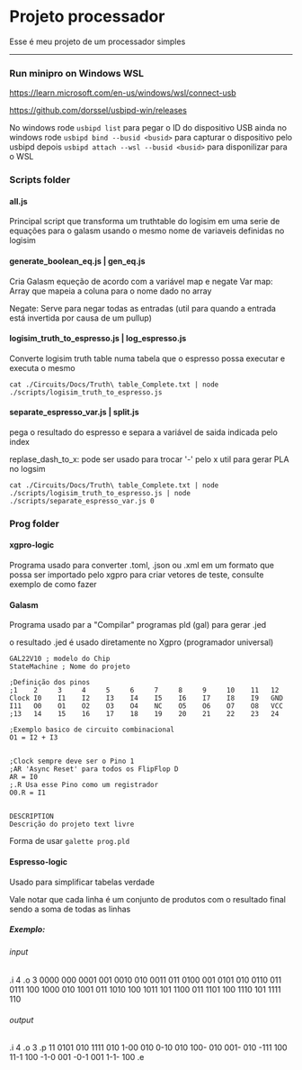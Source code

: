# Projeto processador

Esse é meu projeto de um processador simples

----------

### Run minipro on Windows WSL

https://learn.microsoft.com/en-us/windows/wsl/connect-usb

https://github.com/dorssel/usbipd-win/releases

No windows rode `usbipd list` para pegar o ID do dispositivo USB
ainda no windows rode `usbipd bind --busid <busid>` para capturar o dispositivo pelo usbipd
depois `usbipd attach --wsl --busid <busid>` para disponilizar para o WSL

### Scripts folder

#### all.js

Principal script que transforma um truthtable do logisim em uma serie de equações para o galasm
usando o mesmo nome de variaveis definidas no logisim

#### generate_boolean_eq.js | gen_eq.js

Cria Galasm equeção de acordo com a variável map e negate
Var map:
    Array que mapeia a coluna para o nome dado no array

Negate:
    Serve para negar todas as entradas (util para quando a entrada está invertida por causa de um pullup)

#### logisim_truth_to_espresso.js | log_espresso.js

Converte logisim truth table numa tabela que o espresso possa executar e executa o mesmo

`cat ./Circuits/Docs/Truth\ table_Complete.txt | node ./scripts/logisim_truth_to_espresso.js`

#### separate_espresso_var.js | split.js

pega o resultado do espresso e separa a variável de saida indicada pelo index

replase_dash_to_x:
    pode ser usado para trocar '-' pelo x util para gerar PLA no logsim

`cat ./Circuits/Docs/Truth\ table_Complete.txt | node ./scripts/logisim_truth_to_espresso.js | node ./scripts/separate_espresso_var.js 0`

### Prog folder

#### xgpro-logic

Programa usado para converter .toml, .json ou .xml em um formato que possa ser importado pelo xgpro para criar vetores de teste, consulte exemplo de como fazer

#### Galasm

Programa usado par a "Compilar" programas pld (gal) para gerar .jed

o resultado .jed é usado diretamente no Xgpro (programador universal)

```pld
GAL22V10 ; modelo do Chip
StateMachine ; Nome do projeto

;Definição dos pinos
;1    2     3     4     5     6     7     8     9     10    11   12
Clock I0    I1    I2    I3    I4    I5    I6    I7    I8    I9   GND
I11   O0    O1    O2    O3    O4    NC    O5    O6    O7    O8   VCC
;13   14    15    16    17    18    19    20    21    22    23   24

;Exemplo basico de circuito combinacional
O1 = I2 + I3


;Clock sempre deve ser o Pino 1
;AR 'Async Reset' para todos os FlipFlop D
AR = I0
;.R Usa esse Pino como um registrador
O0.R = I1


DESCRIPTION
Descrição do projeto text livre
```

Forma de usar
`
galette prog.pld
`

#### Espresso-logic


Usado para simplificar tabelas verdade

Vale notar que cada linha é um conjunto de produtos com o resultado final
sendo a soma de todas as linhas

##### Exemplo:
###### input
.i 4
.o 3
0000  000
0001  001
0010  010
0011  011
0100  001
0101  010
0110  011
0111  100
1000  010
1001  011
1010  100
1011  101
1100  011
1101  100
1110  101
1111  110

###### output

.i 4
.o 3
.p 11
0101 010
1111 010
1-00 010
0-10 010
100- 010
001- 010
-111 100
11-1 100
-1-0 001
-0-1 001
1-1- 100
.e